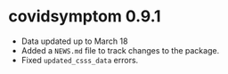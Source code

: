 # covidsymptom 0.9.1

* Data updated up to March 18
* Added a `NEWS.md` file to track changes to the package.
* Fixed `updated_csss_data` errors.
